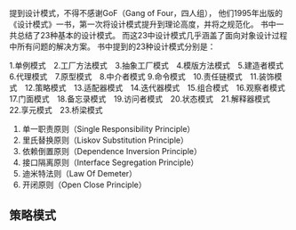 提到设计模式，不得不感谢GoF（Gang of Four，四人组），
他们1995年出版的《设计模式》一书，第一次将设计模式提升到理论高度，并将之规范化。
书中一共总结了23种基本的设计模式。 而这23中设计模式几乎涵盖了面向对象设计过程中所有问题的解决方案。
书中提到的23种设计模式分别是：

1.单例模式　2.工厂方法模式　3.抽象工厂模式　4.模版方法模式　5.建造者模式　6.代理模式　7.原型模式　8.中介者模式
9.命令模式　10.责任链模式　11.装饰模式　12.策略模式　13.适配器模式　14.迭代器模式　15.组合模式　16.观察者模式
17.门面模式　18.备忘录模式　19.访问者模式　20.状态模式　21.解释器模式　22.享元模式　23.桥梁模式

1.  单一职责原则（Single Responsibility Principle）
2.  里氏替换原则（Liskov Substitution Principle）
3.  依赖倒置原则（Dependence Inversion Principle）
4.  接口隔离原则（Interface Segregation Principle）
5.  迪米特法则（Law Of Demeter）
6.  开闭原则（Open Close Principle）


## 策略模式